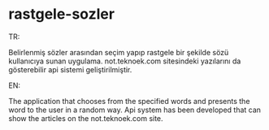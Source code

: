 # rastgele-sozler

TR:

Belirlenmiş sözler arasından seçim yapıp rastgele bir şekilde sözü kullanıcıya sunan uygulama.
not.teknoek.com sitesindeki yazılarını da gösterebilir api sistemi geliştirilmiştir.

EN:

The application that chooses from the specified words and presents the word to the user in a random way.
Api system has been developed that can show the articles on the not.teknoek.com site.
